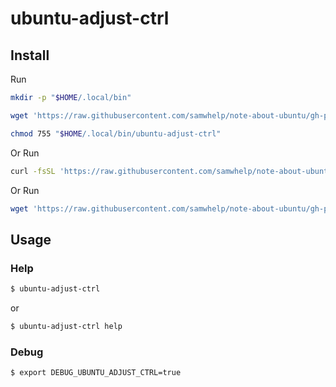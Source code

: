 
# ubuntu-adjust-ctrl

## Install

Run

``` sh
mkdir -p "$HOME/.local/bin"

wget 'https://raw.githubusercontent.com/samwhelp/note-about-ubuntu/gh-pages/_demo/project/ubuntu-adjustment/tool/ubuntu-adjust-ctrl/ubuntu-adjust-ctrl' -O "$HOME/.local/bin/ubuntu-adjust-ctrl"

chmod 755 "$HOME/.local/bin/ubuntu-adjust-ctrl"
```

Or Run

``` sh
curl -fsSL 'https://raw.githubusercontent.com/samwhelp/note-about-ubuntu/gh-pages/_demo/project/ubuntu-adjustment/tool/ubuntu-adjust-ctrl/remote-install.sh' | bash
```

Or Run

``` sh
wget 'https://raw.githubusercontent.com/samwhelp/note-about-ubuntu/gh-pages/_demo/project/ubuntu-adjustment/tool/ubuntu-adjust-ctrl/remote-install.sh' -q -O - | bash
```


## Usage


### Help

``` sh
$ ubuntu-adjust-ctrl
```

or

``` sh
$ ubuntu-adjust-ctrl help
```


### Debug

``` sh
$ export DEBUG_UBUNTU_ADJUST_CTRL=true
```
